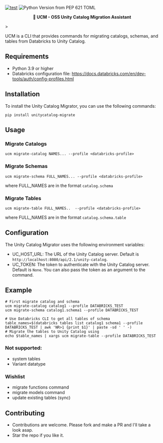 [![test](https://github.com/dan1elt0m/unitycatalog-migrate/actions/workflows/test.yml/badge.svg)](https://github.com/dan1elt0m/unitycatalog-migrate/actions/workflows/test.yml)
![Python Version from PEP 621 TOML](https://img.shields.io/python/required-version-toml?tomlFilePath=https%3A%2F%2Fraw.githubusercontent.com%2Fdan1elt0m%2Funitycatalog-migrate%2Fmain%2Fpyproject.toml)

<p align="center">
    <b>🚀 UCM - OSS Unity Catalog Migration Assistant</b>
</p>> 

UCM is a CLI that provides commands for migrating catalogs, schemas, and tables from Databricks to Unity Catalog. 


## Requirements

- Python 3.9 or higher
- Databricks configuration file: https://docs.databricks.com/en/dev-tools/auth/config-profiles.html 

## Installation

To install the Unity Catalog Migrator, you can use the following commands:

```shell
pip install unitycatalog-migrate
```

## Usage

### Migrate Catalogs
```shell
ucm migrate-catalog NAMES... --profile <databricks-profile> 
```

### Migrate Schemas
```shell
ucm migrate-schema FULL_NAMES... --profile <databricks-profile> 
```
where FULL_NAMES are in the format `catalog.schema`

### Migrate Tables
```shell
ucm migrate-table FULL_NAMES..  --profile <databricks-profile>  
```
where FULL_NAMES are in the format `catalog.schema.table`

## Configuration

The Unity Catalog Migrator uses the following environment variables:
- UC_HOST_URL: The URL of the Unity Catalog server. Default is `http://localhost:8080/api/2.1/unity-catalog`.
- UC_TOKEN: The token to authenticate with the Unity Catalog server. Default is `None`. You can also pass the token as
    an argument to the command.

## Example
```shell
# First migrate catalog and schema
ucm migrate-catalog catalog1 --profile DATABRICKS_TEST
ucm migrate-schema catalog1.schema1 --profile DATABRICKS_TEST

# Use Databricks CLI to get all tables of schema
table_names=$(databricks tables list catalog1 schema1 --profile DATABRICKS_TEST | awk 'NR>1 {print $1}' | paste -sd ' ' -)
# Migrate the tables to Unity Catalog using 
echo $table_names | xargs ucm migrate-table --profile DATABRICKS_TEST 
```

### Not supported:
- system tables 
- Variant datatype

### Wishlist
- migrate functions command
- migrate models command
- update existing tables (sync)

## Contributing
- Contributions are welcome. Please fork and make a PR and I'll take a look asap.
- Star the repo if you like it.
